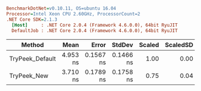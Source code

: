 ``` ini

BenchmarkDotNet=v0.10.11, OS=ubuntu 16.04
Processor=Intel Xeon CPU 2.60GHz, ProcessorCount=2
.NET Core SDK=2.1.3
  [Host]     : .NET Core 2.0.4 (Framework 4.6.0.0), 64bit RyuJIT
  DefaultJob : .NET Core 2.0.4 (Framework 4.6.0.0), 64bit RyuJIT


```
|          Method |     Mean |     Error |    StdDev | Scaled | ScaledSD |
|---------------- |---------:|----------:|----------:|-------:|---------:|
| TryPeek_Default | 4.953 ns | 0.1567 ns | 0.1466 ns |   1.00 |     0.00 |
|     TryPeek_New | 3.710 ns | 0.1789 ns | 0.1758 ns |   0.75 |     0.04 |
